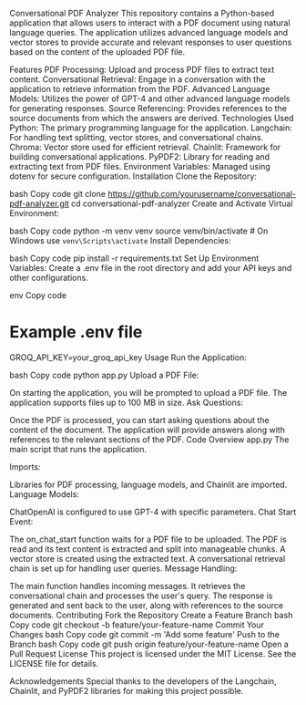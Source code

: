 Conversational PDF Analyzer
This repository contains a Python-based application that allows users to interact with a PDF document using natural language queries. The application utilizes advanced language models and vector stores to provide accurate and relevant responses to user questions based on the content of the uploaded PDF file.

Features
PDF Processing: Upload and process PDF files to extract text content.
Conversational Retrieval: Engage in a conversation with the application to retrieve information from the PDF.
Advanced Language Models: Utilizes the power of GPT-4 and other advanced language models for generating responses.
Source Referencing: Provides references to the source documents from which the answers are derived.
Technologies Used
Python: The primary programming language for the application.
Langchain: For handling text splitting, vector stores, and conversational chains.
Chroma: Vector store used for efficient retrieval.
Chainlit: Framework for building conversational applications.
PyPDF2: Library for reading and extracting text from PDF files.
Environment Variables: Managed using dotenv for secure configuration.
Installation
Clone the Repository:

bash
Copy code
git clone https://github.com/yourusername/conversational-pdf-analyzer.git
cd conversational-pdf-analyzer
Create and Activate Virtual Environment:

bash
Copy code
python -m venv venv
source venv/bin/activate  # On Windows use `venv\Scripts\activate`
Install Dependencies:

bash
Copy code
pip install -r requirements.txt
Set Up Environment Variables:
Create a .env file in the root directory and add your API keys and other configurations.

env
Copy code
# Example .env file
GROQ_API_KEY=your_groq_api_key
Usage
Run the Application:

bash
Copy code
python app.py
Upload a PDF File:

On starting the application, you will be prompted to upload a PDF file. The application supports files up to 100 MB in size.
Ask Questions:

Once the PDF is processed, you can start asking questions about the content of the document. The application will provide answers along with references to the relevant sections of the PDF.
Code Overview
app.py
The main script that runs the application.

Imports:

Libraries for PDF processing, language models, and Chainlit are imported.
Language Models:

ChatOpenAI is configured to use GPT-4 with specific parameters.
Chat Start Event:

The on_chat_start function waits for a PDF file to be uploaded.
The PDF is read and its text content is extracted and split into manageable chunks.
A vector store is created using the extracted text.
A conversational retrieval chain is set up for handling user queries.
Message Handling:

The main function handles incoming messages.
It retrieves the conversational chain and processes the user's query.
The response is generated and sent back to the user, along with references to the source documents.
Contributing
Fork the Repository
Create a Feature Branch
bash
Copy code
git checkout -b feature/your-feature-name
Commit Your Changes
bash
Copy code
git commit -m 'Add some feature'
Push to the Branch
bash
Copy code
git push origin feature/your-feature-name
Open a Pull Request
License
This project is licensed under the MIT License. See the LICENSE file for details.

Acknowledgements
Special thanks to the developers of the Langchain, Chainlit, and PyPDF2 libraries for making this project possible.
